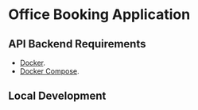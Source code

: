 # Office Booking Application

## API Backend Requirements
* [Docker](https://www.docker.com/).
* [Docker Compose](https://docs.docker.com/compose/install/).


## Local Development
